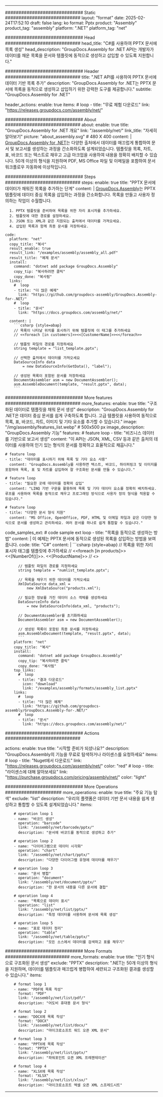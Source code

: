 



---
############################# Static ############################
layout: "format"
date:  2025-02-24T17:52:10
draft: false
lang: ko
format: Pptx
product: "Assembly"
product_tag: "assembly"
platform: ".NET"
platform_tag: "net"

############################# Head ############################
head_title: "C#를 사용하여 PPTX 문서에 목록 생성"
head_description: "GroupDocs.Assembly for .NET API는 개발자가 데이터를 채운 목록을 문서와 템플릿에 동적으로 생성하고 삽입할 수 있도록 지원합니다."

############################# Header ############################
title: ".NET API를 사용하여 PPTX 문서에 데이터 기반 목록 추가" 
description: "GroupDocs.Assembly for .NET는 PPTX 문서에 목록을 동적으로 생성하고 삽입하기 위한 강력한 도구를 제공합니다."
subtitle: "GroupDocs.Assembly for .NET" 

header_actions:
  enable: true
  items:
    #  loop
    - title: "무료 체험 다운로드"
      link: "https://releases.groupdocs.com/assembly/net/"
      
############################# About ############################
about:
    enable: true
    title: "GroupDocs.Assembly for .NET 개요"
    link: "/assembly/net/"
    link_title: "자세히 알아보기"
    picture: "about_assembly.svg" # 480 X 400
    content: |
       [GroupDocs.Assembly for .NET](/assembly/net/)는 다양한 출처에서 데이터를 매끄럽게 통합하여 문서 및 보고서를 생성하는 과정을 간소화하도록 설계되었습니다. 템플릿을 목록, 차트, 표, 바코드 또는 텍스트로 채우고 고급 마크업을 사용하여 내용을 정확히 배치할 수 있습니다. 50개 이상의 형식을 지원하며 PDF, MS Office 파일 및 이메일을 포함하여 문서 워크플로우 자동화에 이상적입니다.

############################# Steps ############################
steps:
    enable: true
    title: "PPTX 문서에 데이터가 채워진 목록을 추가하는 단계"
    content: |
      [GroupDocs.Assembly](/assembly/net/)는 PPTX 템플릿에 데이터 중심 목록을 삽입하는 과정을 간소화합니다. 목록을 만들고 사용자 정의하는 작업이 수월합니다.
      
      1. PPTX 템플릿을 준비하여 목록을 위한 자리 표시자를 추가하세요.
      2. 템플릿에 대한 경로를 설정하세요.
      3. JSON 또는 XML과 같은 지원되는 출처에서 데이터를 가져오세요.
      4. 삽입된 목록과 함께 최종 문서를 저장하세요.
   
    code:
      platform: "net"
      copy_title: "복사"
      result_enable: true
      result_link: "/examples/assembly/assembly_all.pdf"
      result_title: "예제 문서"
      install:
        command: "dotnet add package GroupDocs.Assembly"
        copy_tip: "복사하려면 클릭"
        copy_done: "복사됨"
      links:
        #  loop
        - title: "더 많은 예제"
          link: "https://github.com/groupdocs-assembly/GroupDocs.Assembly-for-.NET/"
        #  loop
        - title: "문서"
          link: "https://docs.groupdocs.com/assembly/net/"
          
      content: |
        ```csharp {style=abap}
        // 목록이 나타날 위치를 표시하기 위해 템플릿에 이 태그를 추가하세요
        // <<foreach [in customers]>><<[CustomerName]>><</foreach>>

        // 템플릿 파일의 경로를 지정하세요
        string template = "list_template.pptx";

        // 선택한 출처에서 데이터를 가져오세요
        DataSourceInfo data 
            = new DataSourceInfo(GetData(), "label");

        // 생성된 목록이 포함된 문서를 저장하세요
        DocumentAssembler asm = new DocumentAssembler();
        asm.AssembleDocument(template, "result.pptx", data);
        ```            

############################# More features ############################
more_features:
  enable: true
  title: "구조화된 데이터로 템플릿을 채워 문서 생성"
  description: "GroupDocs.Assembly for .NET은 데이터 중심 문서를 쉽게 구축하도록 합니다. 고급 템플릿을 사용하여 동적으로 목록, 표, 바코드, 차트, 이미지 및 기타 요소를 추가할 수 있습니다."
  image: "/img/assembly/features_list.webp" # 500x500 px
  image_description: "GroupDocs.Assembly 기능"
  features:
    # feature loop
    - title: "비즈니스 데이터를 기반으로 보고서 생성"
      content: "이 API는 JSON, XML, CSV 등과 같은 출처의 데이터를 사용하여 인기 있는 형식의 문서를 정확하고 효율적으로 채웁니다."

    # feature loop
    - title: "데이터를 표시하기 위해 목록 및 기타 요소 사용"
      content: "GroupDocs.Assembly를 사용하면 텍스트, 바코드, 하이퍼링크 및 이미지를 포함하여 목록, 표 및 차트를 삽입하여 잘 구조화된 문서를 만들 수 있습니다."

    # feature loop
    - title: "필요한 곳에 데이터를 정확히 삽입"
      content: "LINQ 기반 구문을 활용하여 목록 및 기타 데이터 요소를 정확히 배치하세요. 루프를 사용하여 목록을 동적으로 채우고 프로그래밍 방식으로 사용자 정의 형식을 적용할 수 있습니다."

    # feature loop
    - title: "다양한 문서 형식 지원"
      content: "MS Office, OpenOffice, PDF, HTML 및 이메일 파일과 같은 다양한 형식으로 문서를 생성하고 관리하세요. 여러 문서를 하나로 쉽게 통합할 수 있습니다."
      
  code_samples_ext:
    # code sample ext loop
    - title: "목록을 동적으로 생성하는 방법"
      content: |
        이 예제는 PPTX 문서에 동적으로 생성된 목록을 삽입하는 방법을 보여줍니다.
      code:
        title: "C#"
        content: |
          ```csharp {style=abap}
          // 목록을 위한 자리 표시자 태그를 템플릿에 추가하세요
          // <<foreach [in products]>><<[NumberOf()]>>. <<[ProductName]>>
          // <</foreach>>

          // 템플릿 파일의 경로를 지정하세요
          string template = "numlist_template.pptx";

          // 목록을 채우기 위한 데이터를 가져오세요
          XmlDataSource data_xml =
              new XmlDataSource("products.xml");

          // 필요한 정보를 가진 데이터 소스 객체를 생성하세요
          DataSourceInfo data 
              = new DataSourceInfo(data_xml, "products");

          // DocumentAssembler를 초기화하세요
          DocumentAssembler asm = new DocumentAssembler();

          // 생성된 목록이 포함된 최종 문서를 저장하세요
          asm.AssembleDocument(template, "result.pptx", data);
          ```
        platform: "net"
        copy_title: "복사"
        install:
          command: "dotnet add package GroupDocs.Assembly"
          copy_tip: "복사하려면 클릭"
          copy_done: "복사됨"
        top_links:
          #  loop
          - title: "결과 다운로드"
            icon: "download"
            link: "/examples/assembly/formats/assembly_list.pptx"
        links:
          #  loop
          - title: "더 많은 예제"
            link: "https://github.com/groupdocs-assembly/GroupDocs.Assembly-for-.NET/"
          #  loop
          - title: "문서"
            link: "https://docs.groupdocs.com/assembly/net/"
            

            


############################# Actions ############################

actions:
  enable: true
  title: "시작할 준비가 되셨나요?"
  description: "GroupDocs.Assembly의 기능을 무료로 탐색하거나 라이센스를 요청하세요"
  items:
    #  loop
    - title: "Nuget에서 다운로드"
      link: "https://releases.groupdocs.com/assembly/net/"
      color: "red"
        #  loop
    - title: "라이센스에 대해 알아보세요"
      link: "https://purchase.groupdocs.com/pricing/assembly/net/"
      color: "light"


############################# More Operations #####################
more_operations:
    enable: true
    title: "주요 기능 탐색"
    exclude: "list"
    description: "우리의 플랫폼은 데이터 기반 문서 내용을 쉽게 생성하고 통합할 수 있도록 설계되었습니다."
    items: 
          
        # operation loop 1
        - name: "바코드 생성"
          operation: "barcode"
          link: "/assembly/net/barcode/pptx/"
          description: "문서에 바코드를 동적으로 생성하고 추가"

        # operation loop 2
        - name: "다이어그램으로 데이터 시각화"
          operation: "chart"
          link: "/assembly/net/chart/pptx/"
          description: "다양한 다이어그램 유형에 데이터를 채우기"

        # operation loop 3
        - name: "문서 병합"
          operation: "document"
          link: "/assembly/net/document/pptx/"
          description: "한 문서의 내용을 다른 문서에 결합"

        # operation loop 4
        - name: "목록으로 데이터 표시"
          operation: "list"
          link: "/assembly/net/list/pptx/"
          description: "특정 데이터를 사용하여 문서에 목록 생성"

        # operation loop 5
        - name: "표로 데이터 정리"
          operation: "table"
          link: "/assembly/net/table/pptx/"
          description: "모든 소스에서 데이터를 검색하고 표를 채우기"
         
          
############################# More Formats ########################
more_formats:
    enable: true
    title: "인기 형식으로 구조화된 문서 생성"
    exclude: "PPTX"
    description: ".NET는 50개 이상의 형식을 지원하며, 데이터를 템플릿과 매끄럽게 병합하여 세련되고 구조화된 결과를 생성할 수 있습니다."
    items: 
          
        # format loop 1
        - name: "PDF에 목록 작성"
          format: "PDF"
          link: "/assembly/net/list/pdf/"
          description: "어도비 휴대용 문서 형식"
          
        # format loop 2
        - name: "DOCX에 목록 작성"
          format: "DOCX"
          link: "/assembly/net/list/docx/"
          description: "마이크로소프트 워드 오픈 XML 문서"
          
        # format loop 3
        - name: "PPTX에 목록 작성"
          format: "PPTX"
          link: "/assembly/net/list/pptx/"
          description: "파워포인트 오픈 XML 프레젠테이션"
          
        # format loop 4
        - name: "XLSX에 목록 작성"
          format: "XLSX"
          link: "/assembly/net/list/xlsx/"
          description: "마이크로소프트 엑셀 오픈 XML 스프레드시트"


          

---